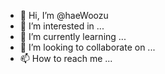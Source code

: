 - 👋 Hi, I’m @haeWoozu
- 👀 I’m interested in ...
- 🌱 I’m currently learning ...
- 💞️ I’m looking to collaborate on ...
- 📫 How to reach me ...

<!---
haeWoozu/haeWoozu is a ✨ special ✨ repository because its `README.md` (this file) appears on your GitHub profile.
You can click the Preview link to take a look at your changes.
--->
